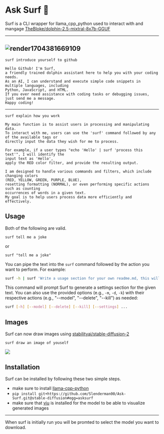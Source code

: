  
# Ask Surf 🐬

Surf is a CLI wrapper for llama_cpp_python used to interact with and mangage [TheBloke/dolphin-2.5-mixtral-8x7b-GGUF](https://huggingface.co/TheBloke/dolphin-2.5-mixtral-8x7b-GGUF)

---
![render1704381669109](https://github.com/Slenderman00/Ask-Surf/assets/24755365/636597bc-cc46-4038-8d09-030b4e3bc451)
---


```
surf introduce yourself to github
```

```
Hello Github! I'm Surf, 
a friendly trained dolphin assistant here to help you with your coding needs. 
As an AI, I can understand and execute simple code snippets in multiple languages, including 
Python, JavaScript, and HTML. 
If you ever need assistance with coding tasks or debugging issues, just send me a message. 
Happy coding!
```
---

```
surf explain how you work
```

```
My main function is to assist users in processing and manipulating data. 
To interact with me, users can use the 'surf' command followed by any of the available tags or 
directly input the data they wish for me to process.

For example, if a user types "echo 'Hello' | surf 'process this text'", I will identify the 
input text as 'Hello', 
apply the RED color filter, and provide the resulting output.

I am designed to handle various commands and filters, which include changing colors 
(RED, YELLOW, GREEN, PURPLE, BLUE), 
resetting formatting (NORMAL), or even performing specific actions such as counting 
occurrences of words in a given text. 
My goal is to help users process data more efficiently and effectively.
```


## Usage

Both of the following are valid.
```
surf tell me a joke
```
or
```
surf "tell me a joke"
```
You can pipe the text into the `surf` command followed by the action you want to perform. For example:

```bash
surf -h | surf 'Write a usage section for your own readme.md, this will be piped' > usage.md
```

This command will prompt Surf to generate a settings section for the given text. You can also use the provided options (e.g., `-m`, `-d`, `-k`) with their respective actions (e.g., "--model", "--delete", "--kill") as needed:

```bash
surf [-h] [--model] [--delete] [--kill] [--settings] ...
```

## Images
Surf can now draw images using [stabilityai/stable-diffusion-2](https://huggingface.co/stabilityai/stable-diffusion-2)
```
surf draw an image of youself
```
![](https://i.imgur.com/VJbNfEz.png)


## Installation

Surf can be installed by following these two simple steps.

- make sure to install [llama-cpp-python](https://github.com/abetlen/llama-cpp-python)
- ```pip install git+https://github.com/Slenderman00/Ask-Surf.git@stable-diffusion#egg=asksurf ```
- make sure that [viu](https://github.com/atanunq/viu) is installed for the model to be able to visualize generated images
---
When surf is initially run you will be promted to select the model you want to download.
